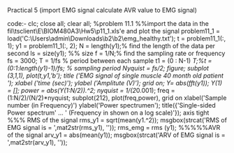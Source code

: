 Practical 5  (import EMG signal calculate AVR value to EMG signal)


code:-
clc; 
close all; 
clear all; 
%problem 11.1
%%import the data in the fil\tsclient\E\BIOM480A3\Hw5\p11_1.xls'e and plot the signal
problem11_1 = load('C:\Users\admin\Downloads\b2\b2\emg_healthy.txt'); 
t = problem11_1(:, 1); 
y1 = problem11_1(:, 2); 
N = length(y1);% find the length of the data per second
ls = size(y1); %% size
f = 1/N;% find the sampling rate or frequency
fs = 3000; 
T = 1/fs % period between each sample
t1 = (0 : N-1) *T;%t = (0:1:length(y1)-1)/fs; % sampling period
Nyquist = fs/2; figure; 
subplot (3,1,1), plot(t,y1,'b'); 
title ('EMG signal of single muscle 40 month old patient '); 
xlabel ('time (sec)'); 
ylabel ('Amplitute (V)'); 
grid on; 
Y= abs(fft(y1)); Y(1) = []; 
power = abs(Y(1:N/2)).^2; 
nyquist = 1/(2*0.001); freq = (1:N/2)/(N/2)*nyquist; 
subplot(212), plot(freq,power), grid on xlabel('Sample number (in Frequency)') 
ylabel('Power spectrumen'); 
title({'Single-sided Power spectrum' ... 
 ' (Frequency in shown on a log scale)'}); 
axis tight
%%% RMS of the signal
rms_y1 = sqrt(mean(y1.^2)); 
msgbox(strcat('RMS of EMG signal is = ',mat2str(rms_y1), '')); 
rms_emg = rms (y1); 
%%%%%AVR of the signal
 arv_y1 = abs(mean(y1)); 
 msgbox(strcat('ARV of EMG signal is = ',mat2str(arv_y1), ''));
 
